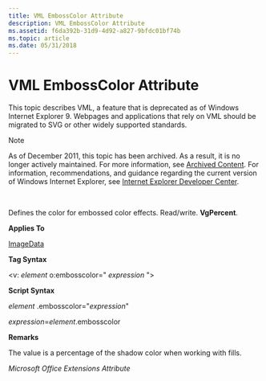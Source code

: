 ```yaml
---
title: VML EmbossColor Attribute
description: VML EmbossColor Attribute
ms.assetid: f6da392b-31d9-4d92-a827-9bfdc01bf74b
ms.topic: article
ms.date: 05/31/2018
---
```


# VML EmbossColor Attribute

This topic describes VML, a feature that is deprecated as of Windows Internet Explorer 9. Webpages and applications that rely on VML should be migrated to SVG or other widely supported standards.

> [!Note]  
> As of December 2011, this topic has been archived. As a result, it is no longer actively maintained. For more information, see [Archived Content](https://docs.microsoft.com/previous-versions/windows/internet-explorer/ie-developer/). For information, recommendations, and guidance regarding the current version of Windows Internet Explorer, see [Internet Explorer Developer Center](https://go.microsoft.com/fwlink/p/?linkid=204313).

 

Defines the color for embossed color effects. Read/write. **VgPercent**.

**Applies To**

[ImageData](msdn-online-vml-imagedata-element.md)

**Tag Syntax**

<v: *element* o:embosscolor=" *expression* ">

**Script Syntax**

*element* .embosscolor="*expression*"

*expression*=*element*.embosscolor

**Remarks**

The value is a percentage of the shadow color when working with fills.

*Microsoft Office Extensions Attribute*

 

 




